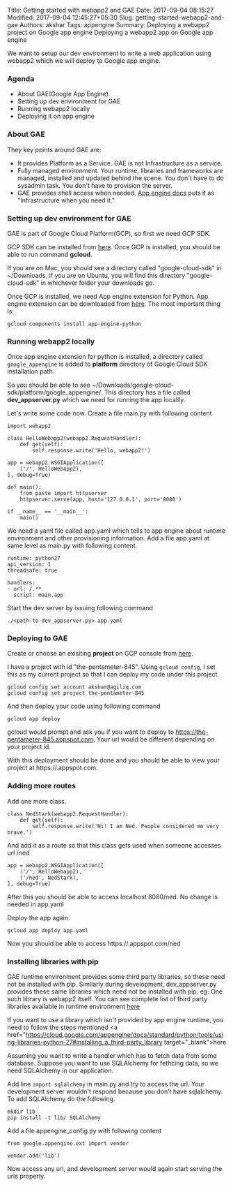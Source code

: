 Title: Getting started with webapp2 and GAE
Date: 2017-09-04 08:15:27
Modified: 2017-09-04 12:45:27+05:30
Slug: getting-started-webapp2-and-gae
Authors: akshar
Tags: appengine
Summary: Deploying a webapp2 project on Google app engine
Deploying a webapp2 app on Google app engine

We want to setup our dev environment to write a web application using webapp2 which we will deploy to Google app engine.

### Agenda

* About GAE(Google App Engine)
* Setting up dev environment for GAE
* Running webapp2 locally
* Deploying it on app engine

### About GAE

They key points around GAE are:

* It provides Platform as a Service. GAE is not Infrastructure as a service.
* Fully managed environment. Your runtime, libraries and frameworks are managed, installed and updated behind the scene. You don't have to do sysadmin task. You don't have to provision the server.
* GAE provides shell access when needed. <a href="https://cloud.google.com/appengine/">App engine docs</a> puts it as "Infrastructure when you need it."

### Setting up dev environment for GAE

GAE is part of Google Cloud Platform(GCP), so first we need GCP SDK.

GCP SDK can be installed from <a href="https://cloud.google.com/sdk/docs/">here</a>. Once GCP is installed, you should be able to run command **gcloud**.

If you are on Mac, you should see a directory called "google-cloud-sdk" in ~/Downloads. If you are on Ubuntu, you will find this directory "google-cloud-sdk" in whichever folder your downloads go.

Once GCP is installed, we need App engine extension for Python. App engine extension can be downloaded from <a href="https://cloud.google.com/appengine/docs/standard/python/download" target="_blank">here</a>. The most important thing is:

	gcloud components install app-engine-python

### Running webapp2 locally

Once app engine extension for python is installed, a directory called `google_appengine` is added to **platform** directory of Google Cloud SDK installation path.

So you should be able to see ~/Downloads/google-cloud-sdk/platform/google_appengine/. This directory has a file called **dev_appserver.py** which we need for running the app locallly.

Let's write some code now. Create a file main.py with following content

	import webapp2

	class HelloWebapp2(webapp2.RequestHandler):
		def get(self):
			self.response.write('Hello, webapp2!')

	app = webapp2.WSGIApplication([
		('/', HelloWebapp2),
	], debug=True)

	def main():
		from paste import httpserver
		httpserver.serve(app, host='127.0.0.1', port='8080')

	if __name__ == '__main__':
		main()
		
We need a yaml file called app.yaml which tells to app engine about runtime environment and other provisioning information. Add a file app.yaml at same level as main.py with following content.

	runtime: python27
	api_version: 1
	threadsafe: true

	handlers:
	- url: /.**
	  script: main.app

Start the dev server by issuing following command

	./<path-to-dev_appserver.py> app.yaml

### Deploying to GAE

Create or choose an exisiting **project** on GCP console from <a href="https://console.cloud.google.com/start">here</a>.

I have a project with id "the-pentameter-845". Using `gcloud config`, I set this as my current project so that I can deploy my code under this project.

	gcloud config set account akshar@agiliq.com
	gcloud config set project the-pentameter-845

And then deploy your code using following command

	gcloud app deploy

gcloud would prompt and ask you if you want to deploy to https://the-pentameter-845.appspot.com. Your url would be different depending on your project id.

With this deployment should be done and you should be able to view your project at https://<your-project-id>.appspot.com.

### Adding more routes

Add one more class.

	class NedStark(webapp2.RequestHandler):
		def get(self):
			self.response.write('Hi! I am Ned. People considered me very brave.')

And add it as a route so that this class gets used when someone accesses url /ned

	app = webapp2.WSGIApplication([
		('/', HelloWebapp2),
		('/ned', NedStark),
	], debug=True)

After this you should be able to access localhost:8080/ned. No change is needed in app.yaml

Deploy the app again.

	gcloud app deploy app.yaml

Now you should be able to access https://<your-project-id>.appspot.com/ned

### Installing libraries with pip

GAE runtime environment provides some third party libraries, so these need not be installed with pip. Similarly during development, dev_appserver.py provides these same libraries which need not be installed with pip. eg: One such library is webapp2 itself. You can see complete list of third party libraries available in runtime environment <a href="https://cloud.google.com/appengine/docs/standard/python/tools/built-in-libraries-27" target="_blank">here</a>

If you want to use a library which isn't provided by app engine runtime, you need to follow the steps mentioned <a href="https://cloud.google.com/appengine/docs/standard/python/tools/using-libraries-python-27#installing_a_third-party_library target="_blank">here</a>

Assuming you want to write a handler which has to fetch data from some database. Suppose you want to use SQLAlchemy for fethcing data, so we need SQLAlchemy in our application.

Add line `import sqlalchemy` in main.py and try to access the url. Your development server wouldn't respond because you don't have sqlalchemy. To add SQLAlchemy do the following.

	mkdir lib
	pip install -t lib/ SQLAlchemy

Add a file appengine_config.py with following content

	from google.appengine.ext import vendor

	vendor.add('lib')

Now access any url, and development server would again start serving the urls properly.


